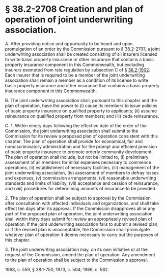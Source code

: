 # § 38.2-2708 Creation and plan of operation of joint underwriting association.

<p>A. After providing notice and opportunity to be heard and upon promulgation of an order by the Commission pursuant to § <a href='http://law.lis.virginia.gov/vacode/38.2-2707/'>38.2-2707</a>, a joint underwriting association shall be created consisting of all insurers licensed to write basic property insurance or other insurance that contains a basic property insurance component in this Commonwealth, but excluding insurers exempted from rate regulation by subsection C of § <a href='http://law.lis.virginia.gov/vacode/38.2-1902/'>38.2-1902</a>. Each insurer that is required to be a member of the joint underwriting association shall remain a member as a condition of its license to write basic property insurance and other insurance that contains a basic property insurance component in this Commonwealth.</p><p>B. The joint underwriting association shall, pursuant to this chapter and the plan of operation, have the power to (i) cause its members to issue policies of basic property insurance on qualified property to applicants; (ii) assume reinsurance on qualified property from members; and (iii) cede reinsurance.</p><p>C. 1. Within ninety days following the effective date of the order of the Commission, the joint underwriting association shall submit to the Commission for its review a proposed plan of operation consistent with this chapter. The plan of operation shall provide for economical, fair and nondiscriminatory administration and for the prompt and efficient provision of basic property insurance to promote orderly community development. The plan of operation shall include, but not be limited to, (i) preliminary assessment of all members for initial expenses necessary to commence operations, (ii) establishment of necessary facilities, (iii) management of the joint underwriting association, (iv) assessment of members to defray losses and expenses, (v) commission arrangements, (vi) reasonable underwriting standards and limits of liability, (vii) acceptance and cession of reinsurance, and (viii) procedures for determining amounts of insurance to be provided.</p><p>2. The plan of operation shall be subject to approval by the Commission after consultation with affected individuals and organizations, and shall take effect ten days after its approval. If the Commission disapproves all or any part of the proposed plan of operation, the joint underwriting association shall within thirty days submit for review an appropriately revised plan of operation. If the joint underwriting association fails to submit a revised plan, or if the revised plan is unacceptable, the Commission shall promulgate whatever plan of operation it deems necessary to carry out the purposes of this chapter.</p><p>3. The joint underwriting association may, on its own initiative or at the request of the Commission, amend the plan of operation. Any amendment to the plan of operation shall be subject to the Commission's approval.</p><p>1968, c. 559, § 38.1-750; 1973, c. 504; 1986, c. 562.</p>